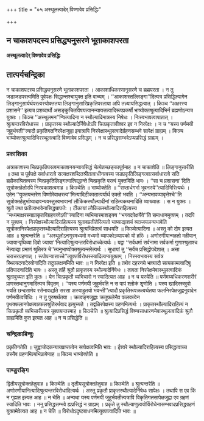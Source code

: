 +++
title = "०५ अस्थूलत्वादेर् विष्णावेव प्रसिद्धिः"

+++


## न चाकाशपदस्य प्रसिद्ध्यनुसरणे भूताकाशपरता

**अस्थूलत्वादेर् विष्णावेव प्रसिद्धिः**

## **तात्पर्यचन्द्रिका**

न चाकाशपदस्य प्रसिद्ध्यनुसरणे भूताकाशपरता । आकाशाधिकरणानुसरणे च ब्रह्मपरता । न तु जडाजडपरत्वमिति पूर्वपक्षः सिद्धान्तश्चायुक्त इति वाच्यम् । ‘‘आकाशस्तल्लिङ्गा’’दित्यत्र प्रसिद्धित्यागेन लिङ्गानुसार्यर्थपरत्वस्योक्ततया लिङ्गानुसारिप्रकृतिपरताया अपि तन्न्यायसिद्धत्वात् । किञ्च ‘‘अक्षरस्य प्रशासने’’ इत्यत्र प्रशब्दार्थो असङ्कुचितविषयत्वानन्यायत्तत्वादिरूपप्रकर्षो भाष्योक्तश्रुत्यादिभिर्न ब्रह्मणोऽन्यत्र युक्तः । किञ्च ‘‘अस्थूलमन’’ण्वित्यादिना न स्थौल्यादिमात्रस्य निषेधः । निःस्वभावत्वापातात् । श्रुत्यन्तरविरोधाच्च । प्राकृतस्य स्थौल्यादेर्निषेधोऽपि चित्प्रकृतावीश्वर इव न निरपेक्षः । न च ‘‘यस्य पर्णमयी जुहूर्भवती’’त्यादौ प्रकृतिगतनिरपेक्षजुह्वा इवात्रापि निरपेक्षास्थूलत्वादेर्ग्रहणसम्भवे सापेक्षं ग्राह्यम् । किञ्च भाष्योक्तश्रुत्यादिभिरस्थूलत्वादि विष्णावेव प्रसिद्धम् । न च प्रसिद्धसम्भवेऽप्यप्रसिद्धं ग्राह्यम् ।

### **प्रकाशिका**

अत्राकाशस्य चित्प्रकृतिपरत्वमाकाशनयन्यायसिद्धं चेत्येतच्छङ्कापूर्वमाह ॥ न चाकाशेति ॥ लिङ्गानुसारीति ॥ तथा च पूर्वपक्षे सर्वाधारत्वे सत्यक्षरशब्दितश्रीतत्वाधीनत्वस्य जडप्रकृतिलिङ्गत्वात्सर्वाधारत्वे सति ब्रह्मैकाश्रितत्वस्य चित्प्रकृतिलिङ्गत्वात्सिद्धान्ते चित्प्रकृति परत्वं युक्तमिति भावः । ‘‘सा च प्रशासना’’दिति सूत्रोक्तहेतोरपि निरवकाशत्वमाह ॥ किञ्चेति ॥ भाष्योक्तेति ॥ ‘‘सप्तार्धगर्भा भुवनस्ये’’त्यादिभिरित्यर्थः । एतेन ‘‘युक्तयन्तरेण विष्णोरेवाक्षरत्व’’मित्यादिटीकातात्पर्यार्थ उक्तो भवति । ‘‘अन्यभावव्यावृत्तेश्चे’’ति सूत्रोक्तहेतुर्भाष्यादावन्यवस्तुस्वभावानां लौकिकस्थौल्यादीनां राहित्यकथनादिति व्याख्यातः । स न युक्तः । श्रुतौ तथा प्रतीत्यभावेनासिद्ध्यापत्तेः । टीकायां लौकिकस्थौल्यादिराहित्यस्य ‘‘मध्यमाक्षरस्याप्राकृतविग्रहवत्त्वेऽपी’’त्यादिना व्यभिचारमाशङ्क्य ‘‘भगवदपेक्षयैवे’’ति समाधानमुक्तम् । तदपि न युक्तम् । निरपेक्षस्थौल्यादिराहित्यस्य श्रुतावप्रतीतेरित्यतो भाष्याद्याशयं व्यञ्जयन्नन्यभावेति सूत्रोक्तनिरपेक्षप्राकृतस्थौल्यादिराहित्यस्य श्रुत्यभिप्रेतत्वं साधयति ॥ किञ्चेत्यादिना ॥ अस्तु को दोष इत्यत आह ॥ श्रुत्यन्तरेति ॥ ‘‘अस्थूलोऽनणुरमध्यमो मध्यमो व्यापकोऽव्यापको यो हरिः । अणोरणीयान्महतो महीयान् ज्यायान्पृथिव्या दिवो ज्याया’’नित्यादिश्रुत्यन्तरविरोधाच्चेत्यर्थः । यद्वा ‘‘सर्वधर्मा सर्वनामा सर्वकर्मा गुणाश्श्रुताश्च नेत्याद्या प्रमाणं श्रुतिरत्र चे’’त्यनुभाष्योक्तश्रुत्यन्तरेत्यर्थः । सुधायां तु ‘‘सर्वत्र प्रसिद्धोपदेशात् । अत्ता चराचरग्रहणात् । रूपोपन्यासाच्चे’’त्युक्तविरोधस्स्यादित्यप्ययुक्तम् । निस्स्वभावस्य सर्वत्र स्थित्यदनादेरयोगादिति तदुपलक्षणमिति भावः ॥ न निरपेक्ष इति ॥ तथैव दहरनये भाष्यादौ सत्यकामत्वादिषु प्रतिपादनादिति भावः । अस्तु तर्हि श्रुतौ प्राकृतस्य स्थौल्यादेर्निषेधः । तावता निरपेक्षमेवास्थूलत्वादिकं श्रुतावुच्यत इति कुतः । येन चित्प्रकृतौ व्यभिचारो न स्यादित्यत आह ॥ न च यस्येति ॥ पर्णमय्यधिकरणशरीरं प्राणस्तथानुगमादित्यत्र विवृतम् । ‘‘यस्य पर्णमयी जुहूर्भवति न स पापं श्लोकं शृृणोति । यस्य खादिरस्स्रुवो भवति छन्दसामेव रसेनावद्यति सरसा अस्याहुतयो भवन्ती’’त्यादौ प्रकृतिरूपक्रत्वर्थतया फलनिरपेक्षजुह्वनुवादेन पर्णमयीत्वविधिः । न तु पुरुषर्थतया । क्रत्वङ्गजुह्वाः क्रतुफलेनैव फलवत्त्वेन पृथक्फलानपेक्षत्वात्फलश्रुतिरर्थवाद इत्युच्यते । तद्वन्निरपेक्षस्य ग्रहणमित्यर्थः । प्राकृतस्थौल्यादिराहित्यं न चित्प्रकृतौ व्यभिचारीत्यत्र युक्तयन्तरमाह ॥ किञ्चेति ॥ श्रुत्यादिप्रसिद्धं विष्ण्वसाधारणमेवास्थूलत्वादिकं श्रुतौ ग्राह्यमिति कुत इत्यत आह ॥ न च प्रसिद्धेति ॥

### **चन्द्रिकाबिन्दुः**

प्रकृतिगतेति ॥ जुह्वाचोदकन्यायप्राप्तत्वेन सापेक्षत्वमिति भावः । ईश्वरे स्थौल्यादिराहित्यस्य प्रसिद्धत्वाच्च तस्यैव ग्रहणमित्यभिप्रायेणाह ॥ किञ्च भाष्योक्तेति ॥

### **पाण्डुरङ्गि**

द्वितीयसूत्रोक्तहेतुमाह ॥ किञ्चेति ॥ तृतीयसूत्रोक्तहेतुमाह ॥ किञ्चेति ॥ श्रुत्यन्तरेति ॥ अणोरणीयानित्यादिश्रुत्यन्तरविरोधादित्यर्थः । अस्तु प्रकृतौ प्राकृतस्थौल्यादेर्निषेधः सापेक्षः । तथापि स एव किं न गृह्यत इत्यत आह ॥ न चेति ॥ अन्यथा यस्य पर्णमयी जुहूर्भवतीत्यत्रापि विकृतिगतसापेक्षजुह्वा एव ग्रहणं स्यादिति भावः । ननु प्रसिद्धसम्भवे ह्यप्रसिद्धं न ग्राह्यम् । प्रकृते तु स्थौल्याणुत्वयोर्विरोधेनासम्भवादप्रसिद्धग्रहणं युक्तमेवेत्यत आह ॥ न चेति ॥ विरोधोऽदृष्टबाधनमित्युक्तत्वादिति भावः ॥

